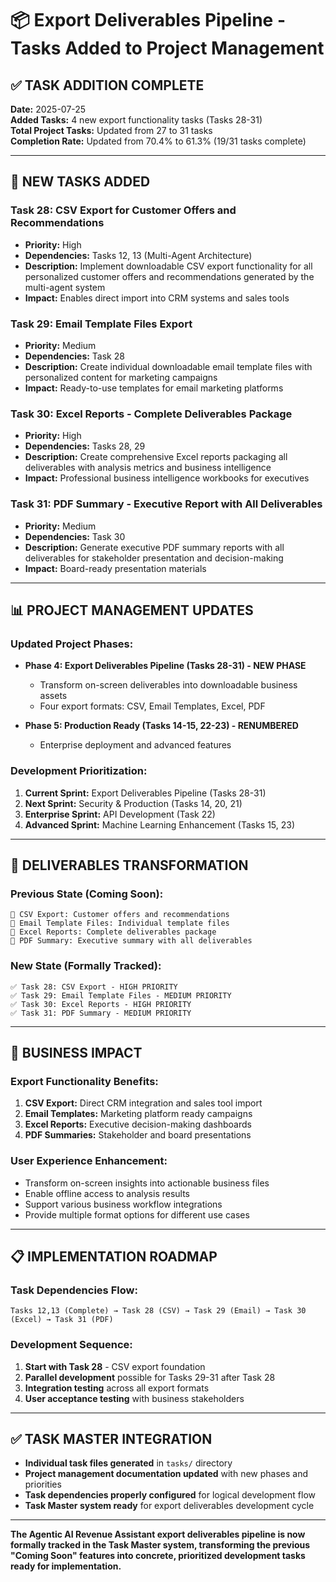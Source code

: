 # 📦 Export Deliverables Pipeline - Tasks Added to Project Management

## ✅ TASK ADDITION COMPLETE

**Date:** 2025-07-25  
**Added Tasks:** 4 new export functionality tasks (Tasks 28-31)  
**Total Project Tasks:** Updated from 27 to 31 tasks  
**Completion Rate:** Updated from 70.4% to 61.3% (19/31 tasks complete)  

---

## 🎯 NEW TASKS ADDED

### **Task 28: CSV Export for Customer Offers and Recommendations** 
- **Priority:** High
- **Dependencies:** Tasks 12, 13 (Multi-Agent Architecture)
- **Description:** Implement downloadable CSV export functionality for all personalized customer offers and recommendations generated by the multi-agent system
- **Impact:** Enables direct import into CRM systems and sales tools

### **Task 29: Email Template Files Export**
- **Priority:** Medium  
- **Dependencies:** Task 28
- **Description:** Create individual downloadable email template files with personalized content for marketing campaigns
- **Impact:** Ready-to-use templates for email marketing platforms

### **Task 30: Excel Reports - Complete Deliverables Package**
- **Priority:** High
- **Dependencies:** Tasks 28, 29
- **Description:** Create comprehensive Excel reports packaging all deliverables with analysis metrics and business intelligence
- **Impact:** Professional business intelligence workbooks for executives

### **Task 31: PDF Summary - Executive Report with All Deliverables**
- **Priority:** Medium
- **Dependencies:** Task 30
- **Description:** Generate executive PDF summary reports with all deliverables for stakeholder presentation and decision-making
- **Impact:** Board-ready presentation materials

---

## 📊 PROJECT MANAGEMENT UPDATES

### **Updated Project Phases:**
- **Phase 4: Export Deliverables Pipeline (Tasks 28-31) - NEW PHASE**
  - Transform on-screen deliverables into downloadable business assets
  - Four export formats: CSV, Email Templates, Excel, PDF

- **Phase 5: Production Ready (Tasks 14-15, 22-23) - RENUMBERED**
  - Enterprise deployment and advanced features

### **Development Prioritization:**
1. **Current Sprint:** Export Deliverables Pipeline (Tasks 28-31)
2. **Next Sprint:** Security & Production (Tasks 14, 20, 21)
3. **Enterprise Sprint:** API Development (Task 22)
4. **Advanced Sprint:** Machine Learning Enhancement (Tasks 15, 23)

---

## 🎁 DELIVERABLES TRANSFORMATION

### **Previous State (Coming Soon):**
```
🔄 CSV Export: Customer offers and recommendations
🔄 Email Template Files: Individual template files
🔄 Excel Reports: Complete deliverables package
🔄 PDF Summary: Executive summary with all deliverables
```

### **New State (Formally Tracked):**
```
✅ Task 28: CSV Export - HIGH PRIORITY
✅ Task 29: Email Template Files - MEDIUM PRIORITY  
✅ Task 30: Excel Reports - HIGH PRIORITY
✅ Task 31: PDF Summary - MEDIUM PRIORITY
```

---

## 🚀 BUSINESS IMPACT

### **Export Functionality Benefits:**
1. **CSV Export:** Direct CRM integration and sales tool import
2. **Email Templates:** Marketing platform ready campaigns
3. **Excel Reports:** Executive decision-making dashboards
4. **PDF Summaries:** Stakeholder and board presentations

### **User Experience Enhancement:**
- Transform on-screen insights into actionable business files
- Enable offline access to analysis results
- Support various business workflow integrations
- Provide multiple format options for different use cases

---

## 📋 IMPLEMENTATION ROADMAP

### **Task Dependencies Flow:**
```
Tasks 12,13 (Complete) → Task 28 (CSV) → Task 29 (Email) → Task 30 (Excel) → Task 31 (PDF)
```

### **Development Sequence:**
1. **Start with Task 28** - CSV export foundation
2. **Parallel development** possible for Tasks 29-31 after Task 28
3. **Integration testing** across all export formats
4. **User acceptance testing** with business stakeholders

---

## ✅ TASK MASTER INTEGRATION

- **Individual task files generated** in `tasks/` directory
- **Project management documentation updated** with new phases and priorities  
- **Task dependencies properly configured** for logical development flow
- **Task Master system ready** for export deliverables development cycle

---

**The Agentic AI Revenue Assistant export deliverables pipeline is now formally tracked in the Task Master system, transforming the previous "Coming Soon" features into concrete, prioritized development tasks ready for implementation.**
